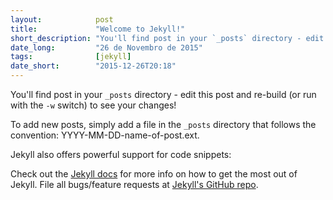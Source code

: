 ```yaml
---
layout:            post
title:             "Welcome to Jekyll!"
short_description: "You'll find post in your `_posts` directory - edit this post and re-build (or run with the `-w` switch) to see your changes!"
date_long:         "26 de Novembro de 2015"
tags:              [jekyll]
date_short:        "2015-12-26T20:18"
---
```

You'll find post in your `_posts` directory - edit this post and re-build (or run with the `-w` switch) to see your changes!

To add new posts, simply add a file in the `_posts` directory that follows the convention: YYYY-MM-DD-name-of-post.ext.

Jekyll also offers powerful support for code snippets:

Check out the [Jekyll docs][jekyll] for more info on how to get the most out of Jekyll. File all bugs/feature requests at [Jekyll's GitHub repo][jekyll-gh].

[jekyll-gh]: https://github.com/mojombo/jekyll
[jekyll]:    http://jekyllrb.com